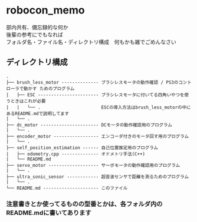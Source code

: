 # robocon_memo
部内共有、備忘録的な何か  
後輩の参考にでもなれば  
フォルダ名・ファイル名・ディレクトリ構成　何もかも雑でごめんなさい

## ディレクトリ構成
```
.
├── brush_less_motor -------------- ブラシレスモータの動作確認 / PS3のコントローラで動かす ためのプログラム
|   ├── ESC ----------------------- ブラシレスモータに付いてる四角いやつを使うときはこれが必要
|   |   └── .                       ESCの導入方法はbrush_less_motorの中にあるREADME.mdで説明してます
|   └── .
├── dc_motor ---------------------- DCモータの動作確認用のプログラム
|   └── .
├── encoder_motor ----------------- エンコーダ付きのモータ回す用のプログラム
|   └── .
├── self_position_estimation ------ 自己位置推定用のプログラム
|   ├── odometry.cpp -------------- オドメトリ手法(C++)
|   └── README.md
├── servo_motor ------------------- サーボモータの動作確認用のプログラム
|   └── .
├── ultra_sonic_sensor ------------ 超音波センサで距離を測るためのプログラム
|   └── .
└── README.md --------------------- このファイル
```

### 注意書きとか使ってるものの型番とかは、各フォルダ内のREADME.mdに書いてあります
